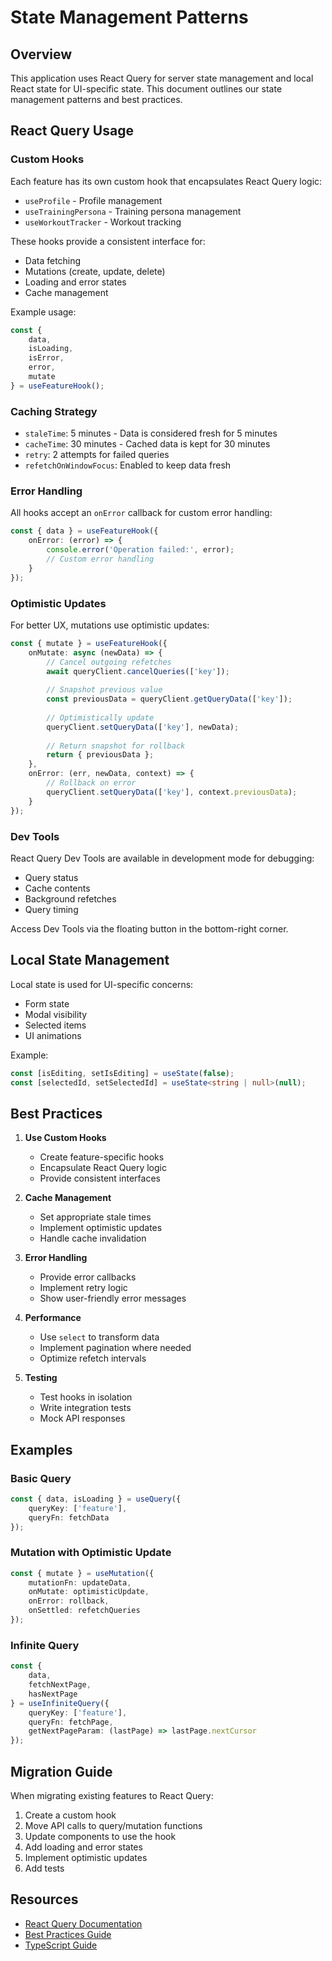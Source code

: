 # State Management Patterns

## Overview

This application uses React Query for server state management and local React state for UI-specific state. This document outlines our state management patterns and best practices.

## React Query Usage

### Custom Hooks

Each feature has its own custom hook that encapsulates React Query logic:

- `useProfile` - Profile management
- `useTrainingPersona` - Training persona management
- `useWorkoutTracker` - Workout tracking

These hooks provide a consistent interface for:
- Data fetching
- Mutations (create, update, delete)
- Loading and error states
- Cache management

Example usage:
```typescript
const {
    data,
    isLoading,
    isError,
    error,
    mutate
} = useFeatureHook();
```

### Caching Strategy

- `staleTime`: 5 minutes - Data is considered fresh for 5 minutes
- `cacheTime`: 30 minutes - Cached data is kept for 30 minutes
- `retry`: 2 attempts for failed queries
- `refetchOnWindowFocus`: Enabled to keep data fresh

### Error Handling

All hooks accept an `onError` callback for custom error handling:

```typescript
const { data } = useFeatureHook({
    onError: (error) => {
        console.error('Operation failed:', error);
        // Custom error handling
    }
});
```

### Optimistic Updates

For better UX, mutations use optimistic updates:

```typescript
const { mutate } = useFeatureHook({
    onMutate: async (newData) => {
        // Cancel outgoing refetches
        await queryClient.cancelQueries(['key']);
        
        // Snapshot previous value
        const previousData = queryClient.getQueryData(['key']);
        
        // Optimistically update
        queryClient.setQueryData(['key'], newData);
        
        // Return snapshot for rollback
        return { previousData };
    },
    onError: (err, newData, context) => {
        // Rollback on error
        queryClient.setQueryData(['key'], context.previousData);
    }
});
```

### Dev Tools

React Query Dev Tools are available in development mode for debugging:
- Query status
- Cache contents
- Background refetches
- Query timing

Access Dev Tools via the floating button in the bottom-right corner.

## Local State Management

Local state is used for UI-specific concerns:
- Form state
- Modal visibility
- Selected items
- UI animations

Example:
```typescript
const [isEditing, setIsEditing] = useState(false);
const [selectedId, setSelectedId] = useState<string | null>(null);
```

## Best Practices

1. **Use Custom Hooks**
   - Create feature-specific hooks
   - Encapsulate React Query logic
   - Provide consistent interfaces

2. **Cache Management**
   - Set appropriate stale times
   - Implement optimistic updates
   - Handle cache invalidation

3. **Error Handling**
   - Provide error callbacks
   - Implement retry logic
   - Show user-friendly error messages

4. **Performance**
   - Use `select` to transform data
   - Implement pagination where needed
   - Optimize refetch intervals

5. **Testing**
   - Test hooks in isolation
   - Write integration tests
   - Mock API responses

## Examples

### Basic Query
```typescript
const { data, isLoading } = useQuery({
    queryKey: ['feature'],
    queryFn: fetchData
});
```

### Mutation with Optimistic Update
```typescript
const { mutate } = useMutation({
    mutationFn: updateData,
    onMutate: optimisticUpdate,
    onError: rollback,
    onSettled: refetchQueries
});
```

### Infinite Query
```typescript
const {
    data,
    fetchNextPage,
    hasNextPage
} = useInfiniteQuery({
    queryKey: ['feature'],
    queryFn: fetchPage,
    getNextPageParam: (lastPage) => lastPage.nextCursor
});
```

## Migration Guide

When migrating existing features to React Query:

1. Create a custom hook
2. Move API calls to query/mutation functions
3. Update components to use the hook
4. Add loading and error states
5. Implement optimistic updates
6. Add tests

## Resources

- [React Query Documentation](https://tanstack.com/query/latest)
- [Best Practices Guide](https://tanstack.com/query/latest/docs/react/guides/important-defaults)
- [TypeScript Guide](https://tanstack.com/query/latest/docs/react/typescript) 